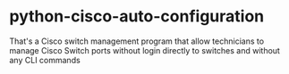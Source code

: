 # python-cisco-auto-configuration
That's a Cisco switch management program that allow technicians to manage Cisco Switch ports without login directly to switches and without any CLI commands
